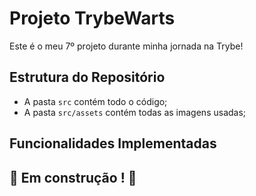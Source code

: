 # Projeto TrybeWarts

Este é o meu 7º projeto durante minha jornada na Trybe!

## Estrutura do Repositório

- A pasta `src` contém todo o código;
- A pasta `src/assets` contém todas as imagens usadas;

## Funcionalidades Implementadas

## :construction: Em construção ! :construction:

